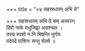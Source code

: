 +++
title = "०४ सहस्रधारम् अभि ते"

+++
सहस्रधारम् अभि ते सम् अस्वरन्  
दिवो नाके मधुजिह्वा असश्चतः ।  
तस्य स्पशो न नि मिषन्ति भूर्णयः  
पदेपदे पाशिनः सन्तु सेतवे ॥